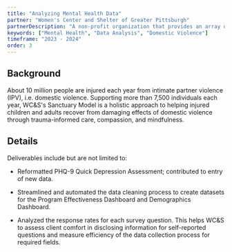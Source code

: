 ```yaml
---
title: "Analyzing Mental Health Data"
partner: "Women's Center and Shelter of Greater Pittsburgh"
partnerDescription: "A non-profit organization that provides an array of services for victims and survivors of domestic violence. Their services include hotline services, support groups, adult individual therapy, children's counseling, various advocacy programs, and emergency shelters."
keywords: ["Mental Health", "Data Analysis", "Domestic Violence"]
timeframe: "2023 - 2024"
order: 3
---
```


## Background

About 10 million people are injured each year from intimate partner violence (IPV), i.e. domestic violence. Supporting more than 7,500 individuals each year, WC&S's Sanctuary Model is a holistic approach to helping injured children and adults recover from damaging effects of domestic violence through trauma-informed care, compassion, and mindfulness.

## Details

Deliverables include but are not limited to:

- Reformatted PHQ-9 Quick Depression Assessment; contributed to entry of new data.

- Streamlined and automated the data cleaning process to create datasets for the Program Effectiveness Dashboard and Demographics Dashboard.

- Analyzed the response rates for each survey question. This helps WC&S to assess client comfort in disclosing information for self-reported questions and measure efficiency of the data collection process for required fields. 